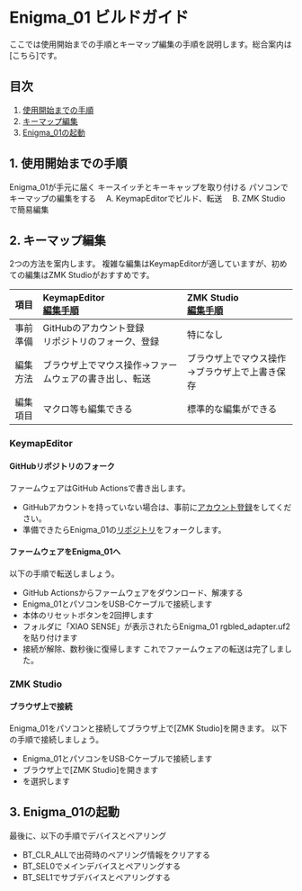 # Enigma_01 ビルドガイド  

ここでは使用開始までの手順とキーマップ編集の手順を説明します。総合案内は[こちら]です。

## 目次
1. [使用開始までの手順](#1-使用開始までの手順)  
2. [キーマップ編集](#2-キーマップ編集)  
3. [Enigma_01の起動](#3-Enigma_01の起動)


## 1. 使用開始までの手順
Enigma_01が手元に届く
キースイッチとキーキャップを取り付ける
パソコンでキーマップの編集をする
　A. KeymapEditorでビルド、転送
　B. ZMK Studioで簡易編集


## 2. キーマップ編集  

2つの方法を案内します。
複雑な編集はKeymapEditorが適していますが、初めての編集はZMK Studioがおすすめです。  

|項目|KeymapEditor<br>[編集手順](#KeymapEditor)|ZMK Studio<br>[編集手順](#ZMK-Studio)|  
|:-:|:-|:-|  
|事前準備|GitHubのアカウント登録<br>リポジトリのフォーク、登録|特になし|  
|編集方法|ブラウザ上でマウス操作→ファームウェアの書き出し、転送|ブラウザ上でマウス操作→ブラウザ上で上書き保存|  
|編集項目| マクロ等も編集できる|標準的な編集ができる|  

### KeymapEditor
#### GitHubリポジトリのフォーク  
ファームウェアはGitHub Actionsで書き出します。  
+ GitHubアカウントを持っていない場合は、事前に[アカウント登録](https://github.com/signup)をしてください。  
+ 準備できたらEnigma_01の[リポジトリ](https://github.com/nazuna293/zmk-config-Enigma_01)をフォークします。  

#### ファームウェアをEnigma_01へ

以下の手順で転送しましょう。
+ GitHub Actionsからファームウェアをダウンロード、解凍する
+ Enigma_01とパソコンをUSB-Cケーブルで接続します
+ 本体のリセットボタンを2回押します
+ フォルダに「XIAO SENSE」が表示されたらEnigma_01 rgbled_adapter.uf2を貼り付けます
+ 接続が解除、数秒後に復帰します
これでファームウェアの転送は完了しました。

### ZMK Studio  
#### ブラウザ上で接続
Enigma_01をパソコンと接続してブラウザ上で[ZMK Studio]を開きます。
以下の手順で接続しましょう。
+ Enigma_01とパソコンをUSB-Cケーブルで接続します
+ ブラウザ上で[ZMK Studio]を開きます
+ を選択します

## 3. Enigma_01の起動  
最後に、以下の手順でデバイスとペアリング
+ BT_CLR_ALLで出荷時のペアリング情報をクリアする
+ BT_SEL0でメインデバイスとペアリングする
+ BT_SEL1でサブデバイスとペアリングする
